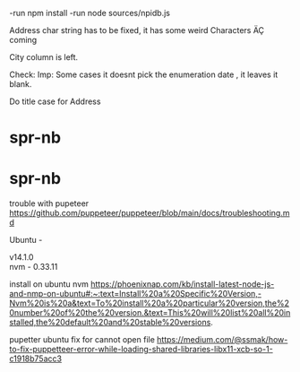 -run npm install
-run node sources/npidb.js

Address char string has to be fixed, it has some weird Characters ÄÇ coming 

City column is left. 

Check: Imp: Some cases it doesnt pick the enumeration date , it leaves it blank.

Do title case for Address 
# spr-nb
# spr-nb



trouble with pupeteer 
https://github.com/puppeteer/puppeteer/blob/main/docs/troubleshooting.md

Ubuntu - 

v14.1.0   
nvm - 0.33.11

install on ubuntu nvm
https://phoenixnap.com/kb/install-latest-node-js-and-nmp-on-ubuntu#:~:text=Install%20a%20Specific%20Version,-Nvm%20is%20a&text=To%20install%20a%20particular%20version,the%20number%20of%20the%20version.&text=This%20will%20list%20all%20installed,the%20default%20and%20stable%20versions.

pupetter ubuntu fix for cannot open file 
https://medium.com/@ssmak/how-to-fix-puppetteer-error-while-loading-shared-libraries-libx11-xcb-so-1-c1918b75acc3

